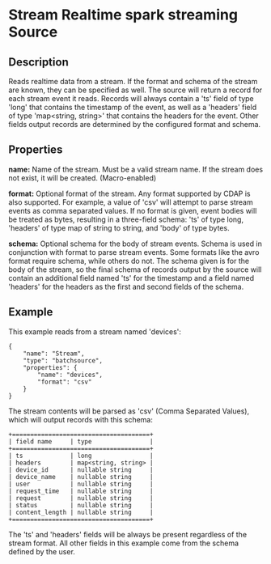 # Stream Realtime spark streaming Source


Description
-----------
Reads realtime data from a stream. If the format and schema of the stream are known,
they can be specified as well. The source will return a record for each stream event it reads.
Records will always contain a 'ts' field of type 'long' that contains the timestamp of the event,
as well as a 'headers' field of type 'map<string, string>' that contains the headers for
the event. Other fields output records are determined by the configured format and schema.

Properties
----------
**name:** Name of the stream. Must be a valid stream name. If the stream does not exist,
it will be created. (Macro-enabled)

**format:** Optional format of the stream. Any format supported by CDAP is also supported.
For example, a value of 'csv' will attempt to parse stream events as comma separated
values. If no format is given, event bodies will be treated as bytes, resulting in a
three-field schema: 'ts' of type long, 'headers' of type map of string to string, and 'body' of
type bytes.

**schema:** Optional schema for the body of stream events. Schema is used in conjunction
with format to parse stream events. Some formats like the avro format require schema,
while others do not. The schema given is for the body of the stream, so the final schema
of records output by the source will contain an additional field named 'ts' for the
timestamp and a field named 'headers' for the headers as the first and second fields of
the schema.


Example
-------
This example reads from a stream named 'devices':

    {
        "name": "Stream",
        "type": "batchsource",
        "properties": {
            "name": "devices",
            "format": "csv"
        }
    }

The stream contents will be parsed as 'csv' (Comma Separated Values), which will output
records with this schema:

    +======================================+
    | field name     | type                |
    +======================================+
    | ts             | long                |
    | headers        | map<string, string> |
    | device_id      | nullable string     |
    | device_name    | nullable string     |
    | user           | nullable string     |
    | request_time   | nullable string     |
    | request        | nullable string     |
    | status         | nullable string     |
    | content_length | nullable string     |
    +======================================+

The 'ts' and 'headers' fields will be always be present regardless of the stream format.
All other fields in this example come from the schema defined by the user.
